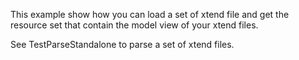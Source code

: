 This example show how you can load a set of xtend file and get the resource set that contain the model view of your xtend files.

See TestParseStandalone to parse a set of xtend files.


